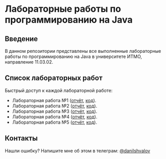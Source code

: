 # Лабораторные работы по программированию на Java

## Введение

В данном репозитории представлены все выполненные лабораторные работы по
программированию на Java в университете ИТМО, направление 11.03.02.

## Список лабораторных работ

Быстрый доступ к каждой лабораторной работе:

- Лабораторная работа №1 ([отчёт](labs/lab-1/tex/report.pdf), [код](labs/lab-1/)).
- Лабораторная работа №2 ([отчёт](labs/lab-2/tex/report.pdf), [код](labs/lab-2/tex/report.pdf)).
- Лабораторная работа №3 ([отчёт](labs/lab-3/tex/report.pdf), [код](labs/lab-3/)).
- Лабораторная работа №4 ([отчёт](labs/lab-4/tex/report.pdf), [код](labs/lab-4/)).
- Лабораторная работа №5 ([отчёт](labs/lab-5/tex/report.pdf), [код](labs/lab-5/)).

## Контакты

Нашли ошибку? Напишите мне об этом в телеграм: [@danilshvalov](https://t.me/danilshvalov)
